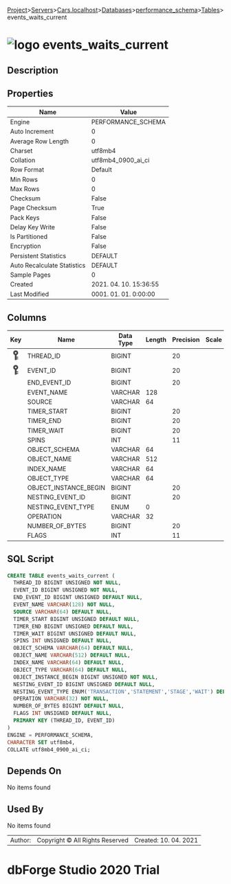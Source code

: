 [Project](../../../../../startpage.md)>[Servers](../../../../Servers.md)>[Cars.localhost](../../../Cars.localhost.md)>[Databases](../../Databases.md)>[performance_schema](../performance_schema.md)>[Tables](Tables.md)>events_waits_current


# ![logo](../../../../../Images/table64.svg) events_waits_current

## <a name="#Description"></a>Description
> 
## <a name="#Properties"></a>Properties
|Name|Value|
|---|---|
|Engine|PERFORMANCE_SCHEMA|
|Auto Increment|0|
|Average Row Length|0|
|Charset|utf8mb4|
|Collation|utf8mb4_0900_ai_ci|
|Row Format|Default|
|Min Rows|0|
|Max Rows|0|
|Checksum|False|
|Page Checksum|True|
|Pack Keys|False|
|Delay Key Write|False|
|Is Partitioned|False|
|Encryption|False|
|Persistent Statistics|DEFAULT|
|Auto Recalculate Statistics|DEFAULT|
|Sample Pages|0|
|Created|2021. 04. 10. 15:36:55|
|Last Modified|0001. 01. 01. 0:00:00|


## <a name="#Columns"></a>Columns
|Key|Name|Data Type|Length|Precision|Scale|Unsigned|Zerofill|Binary|Not Null|Auto Increment|Default|Virtual|Description|
|:---:|---|---|---|---|---|---|---|---|---|---|---|---|---|
|[![Primary Key ](../../../../../Images/primarykey.svg)](#Indexes)|THREAD_ID|BIGINT||20||True|False|False|True|False||False||
|[![Primary Key ](../../../../../Images/primarykey.svg)](#Indexes)|EVENT_ID|BIGINT||20||True|False|False|True|False||False||
||END_EVENT_ID|BIGINT||20||True|False|False|False|False|NULL|False||
||EVENT_NAME|VARCHAR|128|||False|False|False|True|False||False||
||SOURCE|VARCHAR|64|||False|False|False|False|False|NULL|False||
||TIMER_START|BIGINT||20||True|False|False|False|False|NULL|False||
||TIMER_END|BIGINT||20||True|False|False|False|False|NULL|False||
||TIMER_WAIT|BIGINT||20||True|False|False|False|False|NULL|False||
||SPINS|INT||11||True|False|False|False|False|NULL|False||
||OBJECT_SCHEMA|VARCHAR|64|||False|False|False|False|False|NULL|False||
||OBJECT_NAME|VARCHAR|512|||False|False|False|False|False|NULL|False||
||INDEX_NAME|VARCHAR|64|||False|False|False|False|False|NULL|False||
||OBJECT_TYPE|VARCHAR|64|||False|False|False|False|False|NULL|False||
||OBJECT_INSTANCE_BEGIN|BIGINT||20||True|False|False|True|False||False||
||NESTING_EVENT_ID|BIGINT||20||True|False|False|False|False|NULL|False||
||NESTING_EVENT_TYPE|ENUM|0|||False|False|False|False|False|NULL|False||
||OPERATION|VARCHAR|32|||False|False|False|True|False||False||
||NUMBER_OF_BYTES|BIGINT||20||False|False|False|False|False|NULL|False||
||FLAGS|INT||11||True|False|False|False|False|NULL|False||

## <a name="#SqlScript"></a>SQL Script
```SQL
CREATE TABLE events_waits_current (
  THREAD_ID BIGINT UNSIGNED NOT NULL,
  EVENT_ID BIGINT UNSIGNED NOT NULL,
  END_EVENT_ID BIGINT UNSIGNED DEFAULT NULL,
  EVENT_NAME VARCHAR(128) NOT NULL,
  SOURCE VARCHAR(64) DEFAULT NULL,
  TIMER_START BIGINT UNSIGNED DEFAULT NULL,
  TIMER_END BIGINT UNSIGNED DEFAULT NULL,
  TIMER_WAIT BIGINT UNSIGNED DEFAULT NULL,
  SPINS INT UNSIGNED DEFAULT NULL,
  OBJECT_SCHEMA VARCHAR(64) DEFAULT NULL,
  OBJECT_NAME VARCHAR(512) DEFAULT NULL,
  INDEX_NAME VARCHAR(64) DEFAULT NULL,
  OBJECT_TYPE VARCHAR(64) DEFAULT NULL,
  OBJECT_INSTANCE_BEGIN BIGINT UNSIGNED NOT NULL,
  NESTING_EVENT_ID BIGINT UNSIGNED DEFAULT NULL,
  NESTING_EVENT_TYPE ENUM('TRANSACTION','STATEMENT','STAGE','WAIT') DEFAULT NULL,
  OPERATION VARCHAR(32) NOT NULL,
  NUMBER_OF_BYTES BIGINT DEFAULT NULL,
  FLAGS INT UNSIGNED DEFAULT NULL,
  PRIMARY KEY (THREAD_ID, EVENT_ID)
)
ENGINE = PERFORMANCE_SCHEMA,
CHARACTER SET utf8mb4,
COLLATE utf8mb4_0900_ai_ci;
```

## <a name="#DependsOn"></a>Depends On
No items found

## <a name="#UsedBy"></a>Used By
No items found

||||
|---|---|---|
|Author: |Copyright © All Rights Reserved|Created: 10. 04. 2021|
# dbForge Studio 2020 Trial